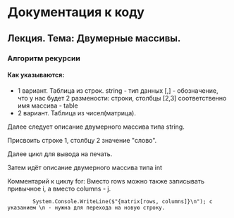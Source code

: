 # Документация к коду
## Лекция. Тема: Двумерные массивы.
### Алгоритм рекурсии
#### Как указываются:

* 1 вариант. Таблица из строк.
string - тип данных
[,] - обозначение, что у нас будет 2 размености: строки, столбцы [2,3] соответственно
имя массива - table
* 2 вариант. Таблица из чисел(матрица).


Далее следует описание двумерного массива типа string.

Присвоить строке 1, столбцу 2 значение "слово". 

Далее цикл для вывода на печать.

Затем идёт описание двумерного массива типа int

Комментарий к циклу for: 
            Вместо rows можно также записывать привычное i, а вместо columns - j.

            System.Console.WriteLine($"{matrix[rows, columns]}\n"); с указанием \n - нужна для перехода на новую строку. 